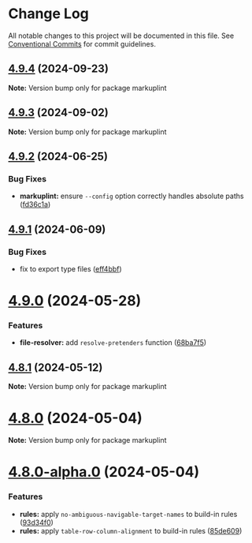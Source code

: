 # Change Log

All notable changes to this project will be documented in this file.
See [Conventional Commits](https://conventionalcommits.org) for commit guidelines.

## [4.9.4](https://github.com/markuplint/markuplint/compare/markuplint@4.9.3...markuplint@4.9.4) (2024-09-23)

**Note:** Version bump only for package markuplint





## [4.9.3](https://github.com/markuplint/markuplint/compare/markuplint@4.9.2...markuplint@4.9.3) (2024-09-02)

**Note:** Version bump only for package markuplint





## [4.9.2](https://github.com/markuplint/markuplint/compare/markuplint@4.9.1...markuplint@4.9.2) (2024-06-25)

### Bug Fixes

- **markuplint:** ensure `--config` option correctly handles absolute paths ([fd36c1a](https://github.com/markuplint/markuplint/commit/fd36c1a4475f71d8b1e83212a60639c7361cd702))

## [4.9.1](https://github.com/markuplint/markuplint/compare/markuplint@4.9.0...markuplint@4.9.1) (2024-06-09)

### Bug Fixes

- fix to export type files ([eff4bbf](https://github.com/markuplint/markuplint/commit/eff4bbfd127574809dc5e15d7cafe87699758ee0))

# [4.9.0](https://github.com/markuplint/markuplint/compare/markuplint@4.8.1...markuplint@4.9.0) (2024-05-28)

### Features

- **file-resolver:** add `resolve-pretenders` function ([68ba7f5](https://github.com/markuplint/markuplint/commit/68ba7f5acaba13484172bca3ea5f60e0bf3044ef))

## [4.8.1](https://github.com/markuplint/markuplint/compare/markuplint@4.8.0...markuplint@4.8.1) (2024-05-12)

**Note:** Version bump only for package markuplint

# [4.8.0](https://github.com/markuplint/markuplint/compare/markuplint@4.8.0-alpha.0...markuplint@4.8.0) (2024-05-04)

**Note:** Version bump only for package markuplint

# [4.8.0-alpha.0](https://github.com/markuplint/markuplint/compare/markuplint@4.7.0...markuplint@4.8.0-alpha.0) (2024-05-04)

### Features

- **rules:** apply `no-ambiguous-navigable-target-names` to build-in rules ([93d34f0](https://github.com/markuplint/markuplint/commit/93d34f0ead2624107a5b6f315af0c8bbd4f1e1ec))
- **rules:** apply `table-row-column-alignment` to build-in rules ([85de609](https://github.com/markuplint/markuplint/commit/85de6098813cd7c3167099f9e7e6250ca8324539))
